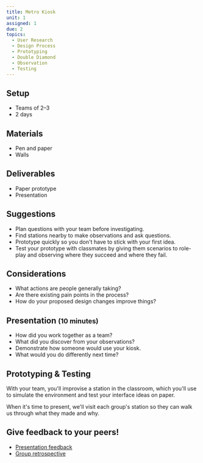 ```yaml
---
title: Metro Kiosk
unit: 1
assigned: 1
due: 2
topics:
  - User Research
  - Design Process
  - Prototyping
  - Double Diamond
  - Observation
  - Testing
---
```


Setup
-----

- Teams of 2–3
- 2 days


Materials
---------

- Pen and paper
- Walls


Deliverables
------------

- Paper prototype
- Presentation


Suggestions
-----------

- Plan questions with your team before investigating.
- Find stations nearby to make observations and ask questions.
- Prototype quickly so you don't have to stick with your first idea.
- Test your prototype with classmates by giving them scenarios to role-play and observing where they succeed and where they fail.


Considerations
--------------

- What actions are people generally taking?
- Are there existing pain points in the process?
- How do your proposed design changes improve things?


Presentation <small>(10 minutes)</small>
----------------------------------------

- How did you work together as a team?
- What did you discover from your observations?
- Demonstrate how someone would use your kiosk.
- What would you do differently next time?


Prototyping & Testing
---------------------

With your team, you'll improvise a station in the classroom, which you'll use to simulate the environment and test your interface ideas on paper.

When it's time to present, we'll visit each group's station so they can walk us through what they made and why.


Give feedback to your peers!
---------------------------

- [Presentation feedback](https://drive.google.com/drive/folders/1MGMy8FTAAJEgOry0n50dsSMPhtL8-uyZ)
- [Group retrospective](https://drive.google.com/drive/folders/1eiRycXa8aemdAaO5EdoB3dAtm2Ty3auF)
